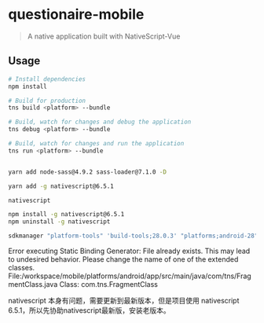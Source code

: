 # questionaire-mobile

> A native application built with NativeScript-Vue

## Usage

``` bash
# Install dependencies
npm install

# Build for production
tns build <platform> --bundle

# Build, watch for changes and debug the application
tns debug <platform> --bundle

# Build, watch for changes and run the application
tns run <platform> --bundle


yarn add node-sass@4.9.2 sass-loader@7.1.0 -D

yarn add -g nativescript@6.5.1

nativescript

npm install -g nativescript@6.5.1
npm uninstall -g nativescript

sdkmanager "platform-tools" 'build-tools;28.0.3' "platforms;android-28"

```

Error executing Static Binding Generator: File already exists. This may lead to undesired behavior. Please change the name of one of the extended classes. File:/workspace/mobile/platforms/android/app/src/main/java/com/tns/FragmentClass.java Class: com.tns.FragmentClass

nativescript 本身有问题，需要更新到最新版本，但是项目使用 nativescript 6.5.1，所以先协助nativescript最新版，安装老版本。

